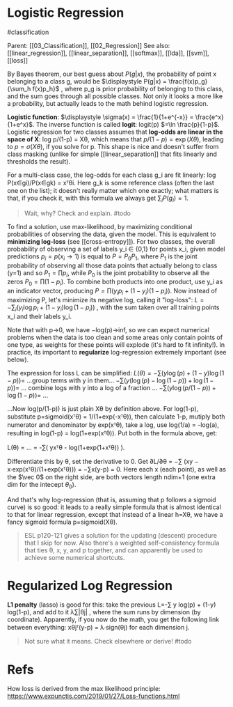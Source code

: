 # Logistic Regression

#classification

Parent: [[03_Classification]], [[02_Regression]]
See also: [[linear_regression]], [[linear_separation]], [[softmax]], [[lda]], [[svm]], [[loss]]


By Bayes theorem, our best guess about $P(g|x)$, the probability of point x belonging to a class g, would be $\displaystyle P(g|x) = \frac{f(x)p_g}{\sum_h f(x)p_h}$ , where p_g is prior probability of belonging to this class, and the sum goes through all possible classes. Not only it looks a more like a probability, but actually leads to the math behind logistic regression.

**Logistic function**: $\displaystyle \sigma(x) = \frac{1}{1+e^{-x}} = \frac{e^x}{1+e^x}$. The inverse function is called **logit**: logit(p) $=\ln \frac{p}{1-p}$. Logistic regression for two classes assumes that **log-odds are linear in the space of X**: log p/(1-p) = Xθ, which means that $p/(1-p)=\exp(Xθ)$, leading to $p = σ(Xθ)$, if you solve for p. This shape is nice and doesn't suffer from class masking (unlike for simple [[linear_separation]] that fits linearly and thresholds the result).

For a multi-class case, the log-odds for each class g_i are fit linearly: log P(x∈gi)/P(x∈gk) = xᵀθi. Here g_k is some reference class (often the last one on the list); it doesn't really matter which one exactly; what matters is that, if you check it, with this formula we always get $∑_iP(g_i)=1$.

> Wait, why? Check and explain. #todo

To find a solution, use max-likelihood, by maximizing conditional probabilities of observing the data, given the model. This is equivalent to **minimizing log-loss** (see [[cross-entropy]]). For two classes, the overall probability of observing a set of labels y_i ∈ {0,1} for points x_i, given model predictions $p_i = p(x_i → 1)$ is equal to $P = P_0 P_1$, where $P_1$ is the joint probability of observing all those data points that actually belong to class (y=1) and so $P_1 = \prod p_i$, while $P_0$ is the joint probability to observe all the zeros $P_0 = \prod (1-p_i)$. To combine both products into one product, use y_i as an indicator vector, producing $P = \prod (y_i p_i + (1-y_i)(1-p_i))$. Now instead of maximizing P, let's minimize its negative log, calling it "log-loss": $L = -∑_i(y_i \log p_i + (1-y_i)\log(1-p_i))$ , with the sum taken over all training points x_i and their labels y_i. 

Note that with p→0, we have −log(p)→inf, so we can expect numerical problems when the data is too clean and some areas only contain points of one type, as weights for these points will explode (it's hard to fit infinity!). In practice, its important to **regularize** log-regression extremely important (see below).

The expression for loss L can be simplified: 
$L(θ) = -∑( y \log(p) + (1-y)\log(1-p) ) =$ ...group terms with y in them...
$-∑( y (\log(p) - \log(1-p)) + \log(1-p)) =$ … combine logs with y into a log of a fraction ...
$-∑( y \log(p/(1-p)) + \log(1-p) ) =$ …

...Now log(p/(1-p)) is just plain Xθ by definition above. For log(1-p), substitute p=sigmoid(xᵀθ) = 1/(1+exp(-xᵀθ)), then calculate 1-p, mutiply both numerator and denominator by exp(xᵀθ), take a log, use log(1/a) = -log(a), resulting in log(1-p) = log(1+exp(xᵀθ)). Put both in the formula above, get:

L(θ) = … = -∑( yxᵀθ - log(1+exp(1+xᵀθ)) ). 

Differentiate this by θ, set the derivative to 0. Get ∂L/∂θ = −∑ (xy − x∙exp(xᵀθ)/(1+exp(xᵀθ))) = −∑x(y-p) = 0. Here each x (each point), as well as the $\vec 0$ on the right side, are both vectors length ndim+1 (one extra dim for the intecept $θ_0$). 

And that's why log-regression (that is, assuming that p follows a sigmoid curve) is so good: it leads to a really simple formula that is almost identical to that for linear regression, except that instead of a linear h=Xθ, we have a fancy sigmoid formula p=sigmoid(Xθ).

> ESL p120-121 gives a solution for the updating (descent) procedure that I skip for now. Also there's a weighted self-consistency formula that ties θ, x, y, and p together, and can apparently be used to achieve some numerical shortcuts.

# Regularized Log Regression

**L1 penalty** (lasso) is good for this: take the previous L=-∑ y log(p) + (1-y) log(1-p), and add to it λ∑|θj| , where the sum runs by dimension (by coordinate). Apparently, if you now do the math, you get the following link between everything: xθjᵀ(y-p) = λ∙sign(θj) for each dimension j.

> Not sure what it means. Check elsewhere or derive! #todo

# Refs

How loss is derived from the max likelihood principle:
https://www.expunctis.com/2019/01/27/Loss-functions.html